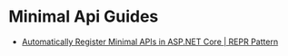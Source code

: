 # Minimal Api Guides

<ul>
<li><a href="https://www.youtube.com/watch?v=CkGFV5bekbY">Automatically Register Minimal APIs in ASP.NET Core | REPR Pattern
</a></li>
